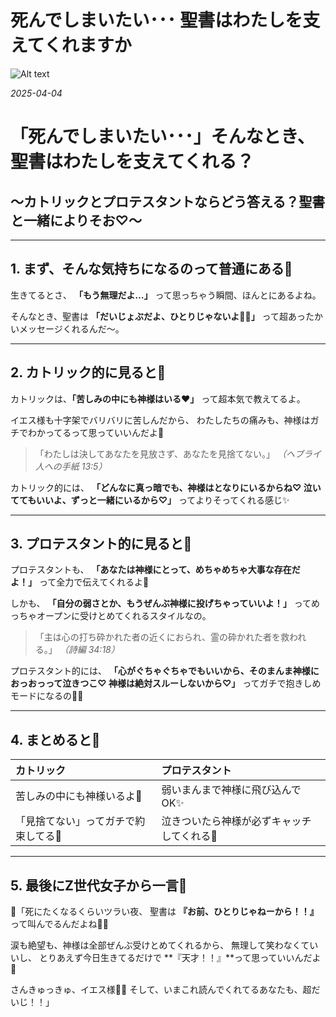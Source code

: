 # 死んでしまいたい･･･ 聖書はわたしを支えてくれますか

![Alt text](/static/images/blog/asmrchurch_High_school_girl_cosplaying_as_Santa_Claus_dd9740e6-b8c5-4364-bdd2-646a2aefacd3.png)

*2025-04-04*

# 「死んでしまいたい･･･」そんなとき、聖書はわたしを支えてくれる？
## 〜カトリックとプロテスタントならどう答える？聖書と一緒によりそお♡〜

---

## 1. まず、そんな気持ちになるのって普通にある🥺

生きてるとさ、
**「もう無理だよ…」**
って思っちゃう瞬間、ほんとにあるよね。

そんなとき、聖書は
**「だいじょぶだよ、ひとりじゃないよ🐇✨」**
って超あったかいメッセージくれるんだ〜。

---

## 2. カトリック的に見ると🐇

カトリックは、**「苦しみの中にも神様はいる❤️」**
って超本気で教えてるよ。

イエス様も十字架でバリバリに苦しんだから、
わたしたちの痛みも、神様はガチでわかってるって思っていいんだよ🥲

> 「わたしは決してあなたを見放さず、あなたを見捨てない。」
> *（ヘブライ人への手紙 13:5）*

カトリック的には、
**「どんなに真っ暗でも、神様はとなりにいるからね♡
泣いててもいいよ、ずっと一緒にいるから♡」**
ってよりそってくれる感じ✨

---

## 3. プロテスタント的に見ると🐇

プロテスタントも、
**「あなたは神様にとって、めちゃめちゃ大事な存在だよ！」**
って全力で伝えてくれるよ🌟

しかも、
**「自分の弱さとか、もうぜんぶ神様に投げちゃっていいよ！」**
ってめっちゃオープンに受けとめてくれるスタイルなの。

> 「主は心の打ち砕かれた者の近くにおられ、霊の砕かれた者を救われる。」
> *（詩編 34:18）*

プロテスタント的には、
**「心がぐちゃぐちゃでもいいから、そのまんま神様におっおっって泣きつこ♡
神様は絶対スルーしないから♡」**
ってガチで抱きしめモードになるの🥺💖

---

## 4. まとめると📝

| カトリック | プロテスタント |
|:-----------|:---------------|
| 苦しみの中にも神様いるよ🥲 | 弱いまんまで神様に飛び込んでOK✨ |
| 「見捨てない」ってガチで約束してる🐇 | 泣きついたら神様が必ずキャッチしてくれる🌈 |

---

## 5. 最後にZ世代女子から一言💬

💖「死にたくなるくらいツラい夜、
聖書は
**『お前、ひとりじゃねーから！！』**
って叫んでるんだよね🥺✨

涙も絶望も、神様は全部ぜんぶ受けとめてくれるから、
無理して笑わなくていいし、
とりあえず今日生きてるだけで
**『天才！！』**って思っていいんだよ🌸

さんきゅっきゅ、イエス様🐇💖
そして、いまこれ読んでくれてるあなたも、超だいじ！！」

